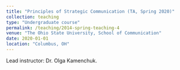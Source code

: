 ```yaml
---
title: "Principles of Strategic Communication (TA, Spring 2020)"
collection: teaching
type: "Undergraduate course"
permalink: /teaching/2014-spring-teaching-4
venue: "The Ohio State University, School of Communication"
date: 2020-01-01
location: "Columbus, OH"
---
```


Lead instructor: Dr. Olga Kamenchuk.
